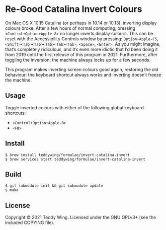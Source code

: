Re-Good Catalina Invert Colours
===============================

On Mac OS X 10.15 Catalina (or perhaps in 10.14 or 10.13), inverting display
colours broke. After a few hours of normal computing, pressing
`<Control+Option+Apple-8>` no longer inverts display colours. This can be reset
with the Accessibility Controls window by pressing: `Option+Apple-F5`,
`<Shift><Tab><Tab><Tab><Tab><Tab>`, `<Space>`, `<Enter>`. As you might imagine,
that’s completely ridiculous, and it’s even more idiotic that I’d been doing it
from 2019 until the first release of this program in 2021. Furthermore, after
toggling the inversion, the machine always locks up for a few seconds.

This program makes inverting screen colours good again, restoring the old
behaviour: the keyboard shortcut always works and inverting doesn’t freeze the
machine.


## Usage
Toggle inverted colours with either of the following global keyboard shortcuts:

* `<Control+Option+Apple-8>`
* `<F8>`


## Install

	$ brew install teddywing/formulae/invert-catalina-invert
	$ brew services start teddywing/formulae/invert-catalina-invert


## Build

	$ git submodule init && git submodule update
	$ make


## License
Copyright © 2021 Teddy Wing. Licensed under the GNU GPLv3+ (see the included
COPYING file).
